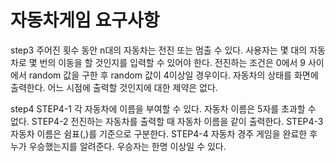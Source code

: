 # 자동차게임 요구사항

step3
주어진 횟수 동안 n대의 자동차는 전진 또는 멈출 수 있다.
사용자는 몇 대의 자동차로 몇 번의 이동을 할 것인지를 입력할 수 있어야 한다.
전진하는 조건은 0에서 9 사이에서 random 값을 구한 후 random 값이 4이상일 경우이다.
자동차의 상태를 화면에 출력한다. 어느 시점에 출력할 것인지에 대한 제약은 없다.

step4
STEP4-1 각 자동차에 이름을 부여할 수 있다. 자동차 이름은 5자를 초과할 수 없다.
STEP4-2 전진하는 자동차를 출력할 때 자동차 이름을 같이 출력한다.
STEP4-3 자동차 이름은 쉼표(,)를 기준으로 구분한다.
STEP4-4 자동차 경주 게임을 완료한 후 누가 우승했는지를 알려준다. 우승자는 한명 이상일 수 있다.
